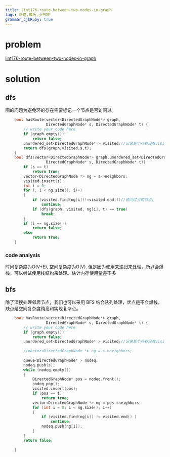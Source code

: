 ```yaml
---
title: lint176-route-between-two-nodes-in-graph 
tags: 新建,模板,小书匠
grammar_cjkRuby: true
---
```



# problem
[lint176-route-between-two-nodes-in-graph](http://www.lintcode.com/en/problem/route-between-two-nodes-in-graph/)

# solution

## dfs
图的问题为避免环的存在需要标记一个节点是否访问过。

```cpp
    bool hasRoute(vector<DirectedGraphNode*> graph,
                  DirectedGraphNode* s, DirectedGraphNode* t) {
        // write your code here
        if (graph.empty())
            return false;
        unordered_set<DirectedGraphNode* > visited;//记录某个点有没有visited过;
        return dfs(graph,visited,s,t);
    }
    bool dfs(vector<DirectedGraphNode*> graph,unordered_set<DirectedGraphNode* > visited,
                  DirectedGraphNode* s, DirectedGraphNode* t){
        if (s == t)
            return true;
        vector<DirectedGraphNode *> ng = s->neighbors;
        visited.insert(s);
        int i = 0;
        for (; i < ng.size(); i++)
        {
            if (visited.find(ng[i])!=visited.end())//访问过当前节点; 
                continue;
            if (dfs(graph, visited, ng[i], t) == true)
                break;
        }
        if (i == ng.size())
            return false;
        else
            return true;
    }
```
### code analysis
时间复杂度为O(V+E), 空间复杂度为O(V). 但是因为使用来递归来处理，所以会爆栈，可以尝试使用栈结构来处理。估计内存使用量差不多


## bfs
除了深搜处理邻居节点，我们也可以采用 BFS 结合队列处理，优点是不会爆栈，缺点是空间复杂度稍高和实现复杂点。


```cpp
    bool hasRoute(vector<DirectedGraphNode*> graph,
                  DirectedGraphNode* s, DirectedGraphNode* t) {
        // write your code here
        if (graph.empty())
            return false;
        unordered_set<DirectedGraphNode* > visited;//记录某个点有没有visited过;
        
        //vector<DirectedGraphNode *> ng = s->neighbors;
        
        queue<DirectedGraphNode* > nodeq;
        nodeq.push(s);
        while (nodeq.empty())
        {
            DirectedGraphNode* pos = nodeq.front();
            nodeq.pop();
            visited.insert(pos);
            if (pos == t)
                return true;
            vector<DirectedGraphNode *> ng = pos->neighbors;
            for (int i = 0; i < ng.size(); i++)
            {
                if (visited.find(ng[i]) != visited.end() )
                    continue;
                nodeq.push(ng[i]);
            }
        }
        return false;
        
    }
```

